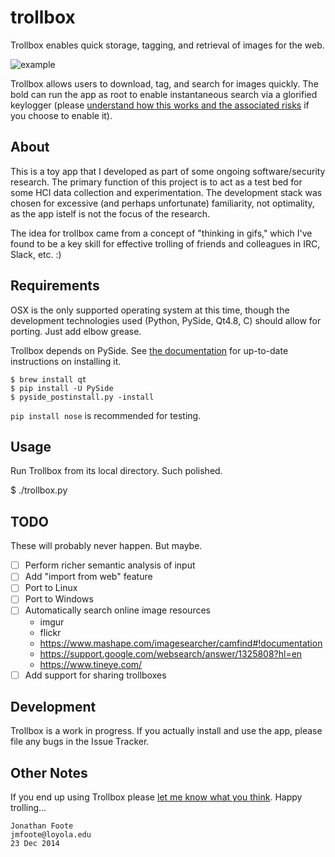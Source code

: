 # trollbox

Trollbox enables quick storage, tagging, and retrieval of images for the web. 

![example](https://raw.githubusercontent.com/jfoote/trollbox/master/trollbox/test/data/1/images/example.gif?token=AB-eizPbdrW2ZcP5atUXRQvQMvVYHwl9ks5UoxMYwA%3D%3D)

Trollbox allows users to download, tag, and search for images quickly. The bold can run the app as root to enable instantaneous search via a glorified keylogger (please [understand how this works and the associated risks](https://github.com/jfoote/trollbox/blob/master/trollbox/wordlogger/__init__.py) if you choose to enable it).

## About

This is a toy app that I developed as part of some ongoing software/security research. The primary function of this project is to act as a test bed for some HCI data collection and experimentation. The development stack was chosen for excessive (and perhaps unfortunate) familiarity, not optimality, as the app istelf is not the focus of the research. 

The idea for trollbox came from a concept of "thinking in gifs," which I've found to be a key skill for effective trolling of friends and colleagues in IRC, Slack, etc. :) 

## Requirements 

OSX is the only supported operating system at this time, though the development technologies used (Python, PySide, Qt4.8, C) should allow for porting. Just add elbow grease.

Trollbox depends on PySide. See [the documentation](https://pypi.python.org/pypi/PySide) for up-to-date instructions on installing it.

```
$ brew install qt
$ pip install -U PySide
$ pyside_postinstall.py -install
```

`pip install nose` is recommended for testing.

## Usage

Run Trollbox from its local directory. Such polished.

$ ./trollbox.py

## TODO

These will probably never happen. But maybe.

- [ ] Perform richer semantic analysis of input
- [ ] Add "import from web" feature
- [ ] Port to Linux
- [ ] Port to Windows
- [ ] Automatically search online image resources
    - imgur
    - flickr
    - https://www.mashape.com/imagesearcher/camfind#!documentation
    - https://support.google.com/websearch/answer/1325808?hl=en
    - https://www.tineye.com/
- [ ] Add support for sharing trollboxes

## Development

Trollbox is a work in progress. If you actually install and use the app, please file any bugs in the Issue Tracker.

## Other Notes

If you end up using Trollbox please [let me know what you think](mailto:jmfoote@loyola.edu). Happy trolling...

```
Jonathan Foote
jmfoote@loyola.edu
23 Dec 2014
```
